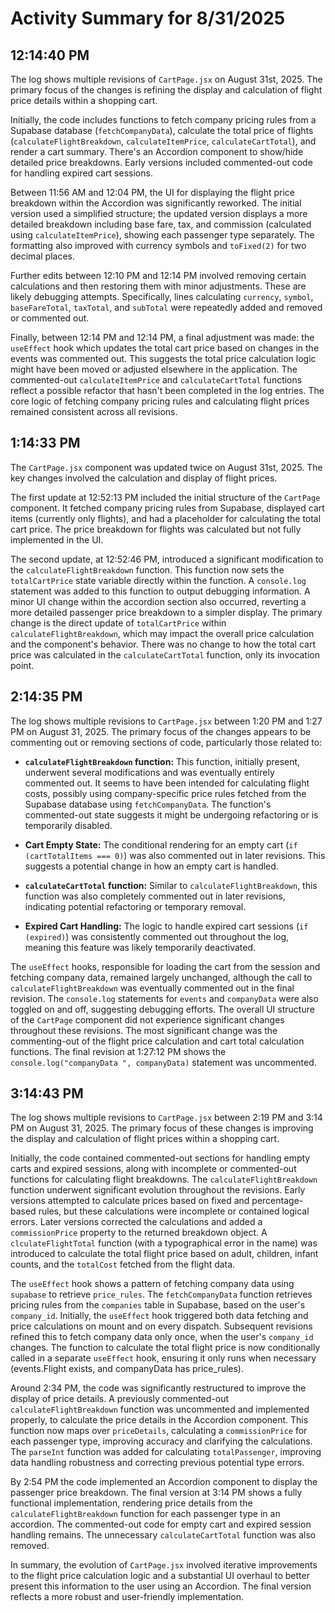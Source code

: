 # Activity Summary for 8/31/2025

## 12:14:40 PM
The log shows multiple revisions of `CartPage.jsx` on August 31st, 2025.  The primary focus of the changes is refining the display and calculation of flight price details within a shopping cart.

Initially, the code includes functions to fetch company pricing rules from a Supabase database (`fetchCompanyData`), calculate the total price of flights (`calculateFlightBreakdown`, `calculateItemPrice`, `calculateCartTotal`), and render a cart summary.  There's an Accordion component to show/hide detailed price breakdowns.  Early versions included commented-out code for handling expired cart sessions.

Between 11:56 AM and 12:04 PM,  the UI for displaying the flight price breakdown within the Accordion was significantly reworked.  The initial version used a simplified structure; the updated version displays a more detailed breakdown including base fare, tax, and commission (calculated using `calculateItemPrice`), showing each passenger type separately. The formatting also improved with currency symbols and `toFixed(2)` for two decimal places.

Further edits between 12:10 PM and 12:14 PM involved removing certain calculations and then restoring them with minor adjustments. These are likely debugging attempts.  Specifically, lines calculating `currency`, `symbol`, `baseFareTotal`, `taxTotal`, and `subTotal` were repeatedly added and removed or commented out.

Finally, between 12:14 PM and 12:14 PM, a final adjustment was made: the `useEffect` hook which updates the total cart price based on changes in the events was commented out. This suggests the total price calculation logic might have been moved or adjusted elsewhere in the application.  The commented-out `calculateItemPrice` and `calculateCartTotal` functions reflect a possible refactor that hasn't been completed in the log entries.  The core logic of fetching company pricing rules and calculating flight prices remained consistent across all revisions.


## 1:14:33 PM
The `CartPage.jsx` component was updated twice on August 31st, 2025.  The key changes involved the calculation and display of flight prices.

The first update at 12:52:13 PM included the initial structure of the `CartPage` component. It fetched company pricing rules from Supabase, displayed cart items (currently only flights), and had a placeholder for calculating the total cart price. The price breakdown for flights was calculated but not fully implemented in the UI.

The second update, at 12:52:46 PM, introduced a significant modification to the `calculateFlightBreakdown` function.  This function now sets the `totalCartPrice` state variable directly within the function.  A `console.log` statement was added to this function to output debugging information.  A minor UI change within the accordion section also occurred, reverting a more detailed passenger price breakdown to a simpler display.  The primary change is the direct update of `totalCartPrice` within `calculateFlightBreakdown`, which may impact the overall price calculation and the component's behavior.  There was no change to how the total cart price was calculated in the  `calculateCartTotal` function, only its invocation point.


## 2:14:35 PM
The log shows multiple revisions to `CartPage.jsx` between 1:20 PM and 1:27 PM on August 31, 2025.  The primary focus of the changes appears to be commenting out or removing sections of code, particularly those related to:


* **`calculateFlightBreakdown` function:** This function, initially present, underwent several modifications and was eventually entirely commented out. It seems to have been intended for calculating flight costs, possibly using company-specific price rules fetched from the Supabase database using `fetchCompanyData`.  The function's commented-out state suggests it might be undergoing refactoring or is temporarily disabled.

* **Cart Empty State:** The conditional rendering for an empty cart (`if (cartTotalItems === 0)`) was also commented out in later revisions. This suggests a potential change in how an empty cart is handled.

* **`calculateCartTotal` function:** Similar to `calculateFlightBreakdown`, this function was also completely commented out in later revisions, indicating potential refactoring or temporary removal.

* **Expired Cart Handling:**  The logic to handle expired cart sessions (`if (expired)`) was consistently commented out throughout the log, meaning this feature was likely temporarily deactivated.


The `useEffect` hooks, responsible for loading the cart from the session and fetching company data, remained largely unchanged, although the call to `calculateFlightBreakdown` was eventually commented out in the final revision.  The `console.log` statements for `events` and `companyData` were also toggled on and off, suggesting debugging efforts.  The overall UI structure of the `CartPage` component did not experience significant changes throughout these revisions.  The most significant change was the commenting-out of the flight price calculation and cart total calculation functions.  The final revision at 1:27:12 PM shows the  `console.log("companyData ", companyData)` statement was uncommented.


## 3:14:43 PM
The log shows multiple revisions to `CartPage.jsx` between 2:19 PM and 3:14 PM on August 31, 2025.  The primary focus of these changes is improving the display and calculation of flight prices within a shopping cart.

Initially, the code contained commented-out sections for handling empty carts and expired sessions, along with incomplete or commented-out functions for calculating flight breakdowns.  The `calculateFlightBreakdown` function underwent significant evolution throughout the revisions.  Early versions attempted to calculate prices based on fixed and percentage-based rules, but these calculations were incomplete or contained logical errors.  Later versions corrected the calculations and added a `commissionPrice` property to the returned breakdown object.  A `clculateFlightTotal` function (with a typographical error in the name) was introduced to calculate the total flight price based on adult, children, infant counts, and the `totalCost` fetched from the flight data.


The `useEffect` hook shows a pattern of fetching company data using `supabase` to retrieve `price_rules`. The `fetchCompanyData` function retrieves pricing rules from the `companies` table in Supabase, based on the user's `company_id`.  Initially, the `useEffect` hook triggered both data fetching and price calculations on mount and on every dispatch.  Subsequent revisions refined this to fetch company data only once, when the user's `company_id` changes. The function to calculate the total flight price is now conditionally called in a separate `useEffect` hook, ensuring it only runs when necessary (events.Flight exists, and companyData has price_rules).


Around 2:34 PM, the code was significantly restructured to improve the display of price details.  A previously commented-out `calculateFlightBreakdown` function was uncommented and implemented properly, to calculate the price details in the Accordion component. This function now maps over `priceDetails`, calculating a `commissionPrice` for each passenger type, improving accuracy and clarifying the calculations.  The `parseInt` function was added for calculating `totalPassenger`,  improving data handling robustness and correcting previous potential type errors.

By 2:54 PM the code implemented an Accordion component to display the passenger price breakdown.  The final version at 3:14 PM shows a fully functional implementation, rendering price details from the `calculateFlightBreakdown` function for each passenger type in an accordion.  The commented-out code for empty cart and expired session handling remains. The unnecessary `calculateCartTotal` function was also removed.

In summary, the evolution of `CartPage.jsx` involved iterative improvements to the flight price calculation logic and a substantial UI overhaul to better present this information to the user using an Accordion. The final version reflects a more robust and user-friendly implementation.
